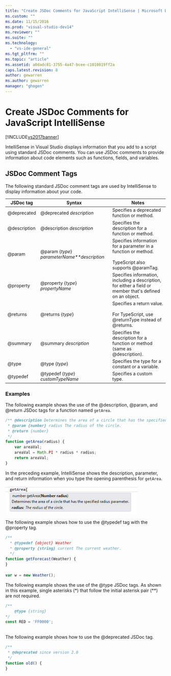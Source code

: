 ```yaml
---
title: "Create JSDoc Comments for JavaScript IntelliSense | Microsoft Docs"
ms.custom: ""
ms.date: 11/15/2016
ms.prod: "visual-studio-dev14"
ms.reviewer: ""
ms.suite: ""
ms.technology: 
  - "vs-ide-general"
ms.tgt_pltfrm: ""
ms.topic: "article"
ms.assetid: a0dadc81-3755-4a47-bcee-c1010819ff2a
caps.latest.revision: 8
author: gewarren
ms.author: gewarren
manager: "ghogen"
---
```

# Create JSDoc Comments for JavaScript IntelliSense
[!INCLUDE[vs2017banner](../includes/vs2017banner.md)]

IntelliSense in Visual Studio displays information that you add to a script using standard JSDoc comments. You can use JSDoc comments to provide information about code elements such as functions, fields, and variables.  
  
## JSDoc Comment Tags  
 The following standard JSDoc comment tags are used by IntelliSense to display information about your code.  
  
|JSDoc tag|Syntax|Notes|  
|---------------|------------|-----------|  
|@deprecated|@deprecated *description*|Specifies a deprecated function or method.|  
|@description|@description *description*|Specifies the description for a function or method.|  
|@param|@param {*type*} *parameterName**description*|Specifies information for a parameter in a function or method.<br /><br /> TypeScript also supports @paramTag.|  
|@property|@property {*type*} *propertyName*|Specifies information, including a description, for either a field or member that's defined on an object.|  
|@returns|@returns {*type*}|Specifies a return value.<br /><br /> For TypeScript, use @returnType instead of @returns.|  
|@summary|@summary *description*|Specifies the description for a function or method (same as @description).|  
|@type|@type {*type*}|Specifies the type for a constant or a variable.|  
|@typedef|@typedef {*type*} *customTypeName*|Specifies a custom type.|  
  
### Examples  
 The following example shows the use of the @description, @param, and @return JSDoc tags for a function named `getArea`.  
  
```javascript  
/** @description Determines the area of a circle that has the specified radius parameter.  
 * @param {number} radius The radius of the circle.  
 * @return {number}  
 */  
function getArea(radius) {  
    var areaVal;  
    areaVal = Math.PI * radius * radius;  
    return areaVal;  
}  
```  
  
 In the preceding example, IntelliSense shows the description, parameter, and return information when you type the opening parenthesis for `getArea`.  
  
 ![IntelliSense information for a function](../ide/media/js-intellisense-jsdoc-comments.png "JS_IntelliSense_JSDoc_Comments")  
  
 The following example shows how to use the @typedef tag with the @property tag.  
  
```javascript  
/**  
  * @typedef {object} Weather  
  * @property {string} current The current weather.  
  */  
function getForecast(Weather) {  
}  
  
var w = new Weather();  
```  
  
 The following example shows the use of the @type JSDoc tags. As shown in this example, single asterisks (*) that follow the initial asterisk pair (\*\*) are not required.  
  
```javascript  
/**  
    @type {string}  
*/  
const RED = 'FF0000';  
  
```  
  
 The following example shows how to use the @deprecated JSDoc tag.  
  
```javascript  
/**  
 * @deprecated since version 2.0  
 */  
function old() {  
}  
```



